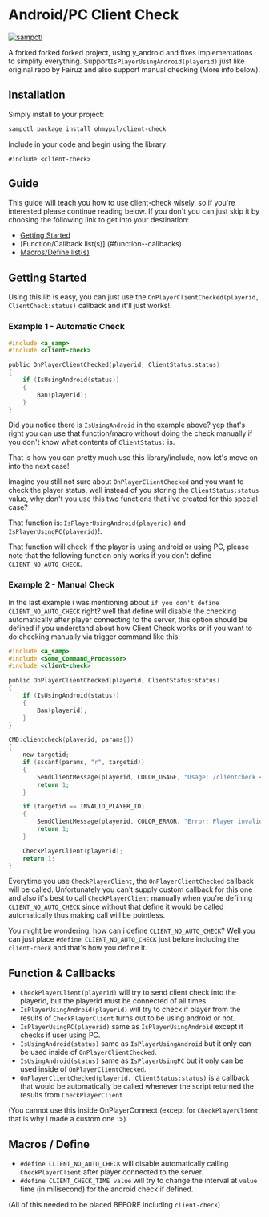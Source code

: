 # Android/PC Client Check

[![sampctl](https://img.shields.io/badge/sampctl-client--check-2f2f2f.svg?style=for-the-badge)](https://github.com/ohmypxl/client-check)

A forked forked forked project, using y_android and fixes implementations to simplify everything.
Support`IsPlayerUsingAndroid(playerid)` just like original repo by Fairuz and also support manual checking (More info below).


## Installation

Simply install to your project:

```bash
sampctl package install ohmypxl/client-check
```

Include in your code and begin using the library:

```pawn
#include <client-check>
```

## Guide

This guide will teach you how to use client-check wisely, so if you're interested please continue reading below. If you don't you can just skip it by choosing the following link to get into your destination:

* [Getting Started](#getting-started)
* [Function/Callback list(s)] (#function--callbacks)
* [Macros/Define list(s)](#macros--define)


## Getting Started

Using this lib is easy, you can just use the `OnPlayerClientChecked(playerid, ClientCheck:status)` callback and it'll just works!.

### Example 1 - Automatic Check
```c
#include <a_samp>
#include <client-check>

public OnPlayerClientChecked(playerid, ClientStatus:status)
{
	if (IsUsingAndroid(status))
	{
		Ban(playerid);
	}
}
```

Did you notice there is `IsUsingAndroid` in the example above? yep that's right you can use that function/macro without doing the check manually if you don't know what contents of `ClientStatus:` is.

That is how you can pretty much use this library/include, now let's move on into the next case!

Imagine you still not sure about `OnPlayerClientChecked` and you want to check the player status, well instead of you storing the `ClientStatus:status` value, why don't you use this two functions that i've created for this special case?

That function is: `IsPlayerUsingAndroid(playerid)` and `IsPlayerUsingPC(playerid)`!.

That function will check if the player is using android or using PC, please note that the following function only works if you don't define `CLIENT_NO_AUTO_CHECK`.

### Example 2 - Manual Check

In the last example i was mentioning about `if you don't define CLIENT_NO_AUTO_CHECK` right? well that define will disable the checking automatically after player connecting to the server, this option should be defined if you understand about how Client Check works or if you want to do checking manually via trigger command like this:

```c
#include <a_samp>
#include <Some_Command_Processor>
#include <client-check>

public OnPlayerClientChecked(playerid, ClientStatus:status)
{
	if (IsUsingAndroid(status))
	{
		Ban(playerid);
	}
}

CMD:clientcheck(playerid, params[])
{
	new targetid;
	if (sscanf(params, "r", targetid))
	{
		SendClientMessage(playerid, COLOR_USAGE, "Usage: /clientcheck <playerid/PartOfName>");
		return 1;
	}

	if (targetid == INVALID_PLAYER_ID)
	{
		SendClientMessage(playerid, COLOR_ERROR, "Error: Player invalid!");
		return 1;
	}

	CheckPlayerClient(playerid);
	return 1;
}
```

Everytime you use `CheckPlayerClient`, the `OnPlayerClientChecked` callback will be called. Unfortunately you can't supply custom callback for this one and also it's best to call `CheckPlayerClient` manually when you're defining `CLIENT_NO_AUTO_CHECK` since without that define it would be called automatically thus making call will be pointless.

You might be wondering, how can i define `CLIENT_NO_AUTO_CHECK`? Well you can just place `#define CLIENT_NO_AUTO_CHECK` just before including the `client-check` and that's how you define it. 

## Function & Callbacks
* `CheckPlayerClient(playerid)` will try to send client check into the playerid, but the playerid must be connected of all times.
* `IsPlayerUsingAndroid(playerid)` will try to check if player from the results of `CheckPlayerClient` turns out to be using android or not.
* `IsPlayerUsingPC(playerid)` same as `IsPlayerUsingAndroid` except it checks if user using PC.
* `IsUsingAndroid(status)` same as `IsPlayerUsingAndroid` but it only can be used inside of `OnPlayerClientChecked`.
* `IsUsingAndroid(status)` same as `IsPlayerUsingPC` but it only can be used inside of `OnPlayerClientChecked`.
* `OnPlayerClientChecked(playerid, ClientStatus:status)` is a callback that would be automatically be called whenever the script returned the results from `CheckPlayerClient`

(You cannot use this inside OnPlayerConnect (except for `CheckPlayerClient`, that is why i made a custom one :>)

## Macros / Define
* `#define CLIENT_NO_AUTO_CHECK` will disable automatically calling `CheckPlayerClient` after player connected to the server.
* `#define CLIENT_CHECK_TIME value` will try to change the interval at `value` time (in milisecond) for the android check if defined.

(All of this needed to be placed BEFORE including `client-check`)
